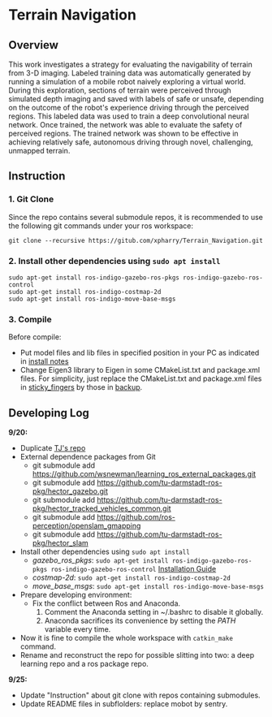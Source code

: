 # Terrain Navigation

## Overview

This work investigates a strategy for evaluating the navigability of terrain from 3-D imaging. Labeled training data was automatically generated by running a simulation of a mobile robot naively exploring a virtual world.  During this exploration, sections of terrain were perceived through simulated depth imaging and saved with labels of safe or unsafe, depending on the outcome of the robot's experience driving through the perceived regions.  This labeled data was used to train a deep convolutional neural network. Once trained, the network was able to evaluate the safety of perceived regions.  The trained network was shown to be effective in achieving relatively safe, autonomous driving through novel, challenging, unmapped terrain. 

## Instruction

### 1. Git Clone

Since the repo contains several submodule repos, it is recommended to use the following git commands under your ros workspace:
```
git clone --recursive https://gitub.com/xpharry/Terrain_Navigation.git
```
### 2. Install other dependencies using `sudo apt install`

```
sudo apt-get install ros-indigo-gazebo-ros-pkgs ros-indigo-gazebo-ros-control
sudo apt-get install ros-indigo-costmap-2d
sudo apt-get install ros-indigo-move-base-msgs
```

### 3. Compile

Before compile:

- Put model files and lib files in specified position in your PC as indicated in [install notes](./ros_packages/sentry/install_notes.txt)
- Change Eigen3 library to Eigen in some CMakeList.txt and package.xml files. For simplicity, just replace the CMakeList.txt and package.xml files in [sticky_fingers](./ros_packages/dependencies/learning_ros_external_packages/sticky_fingers) by those in [backup](./ros_packages/backup).
 
## Developing Log

**9/20:**

* Duplicate [TJ's repo](https://github.com/nrgsy/Deep-Learning-Terrain-Navigation.git)
* External dependence packages from Git
    * git submodule add https://github.com/wsnewman/learning_ros_external_packages.git
    * git submodule add https://github.com/tu-darmstadt-ros-pkg/hector_gazebo.git
    * git submodule add https://github.com/tu-darmstadt-ros-pkg/hector_tracked_vehicles_common.git
    * git submodule add https://github.com/ros-perception/openslam_gmapping
    <!-- * git submodule add https://github.com/ros-perception/slam_gmapping # jk not this one anymore -->
    * git submodule add https://github.com/tu-darmstadt-ros-pkg/hector_slam
* Install other dependencies using `sudo apt install`
    * *gazebo_ros_pkgs*: `sudo apt-get install ros-indigo-gazebo-ros-pkgs ros-indigo-gazebo-ros-control` [Installation Guide](http://gazebosim.org/tutorials?tut=ros_installing)
    * *costmap-2d*: `sudo apt-get install ros-indigo-costmap-2d`
    * *move_base_msgs*: `sudo apt-get install ros-indigo-move-base-msgs`
* Prepare developing environment:
    * Fix the conflict between Ros and Anaconda.
        1. Comment the Anaconda setting in ~/.bashrc to disable it globally.
        2. Anaconda sacrifices its convenience by setting the *PATH* variable every time.
* Now it is fine to compile the whole workspace with `catkin_make` command.
* Rename and reconstruct the repo for possible slitting into two: a deep learning repo and a ros package repo.

**9/25:**

* Update "Instruction" about git clone with repos containing submodules.
* Update README files in subflolders: replace mobot by sentry.
